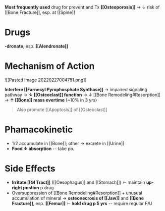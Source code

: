 **Most frequently used** drug for prevent and Tx **[[Osteoporosis]]** → ↓ risk of [[Bone Fracture]], esp. at [[Spine]]

# Drugs
**-dronate**, esp. **[[Alendronate]]**

# Mechanism of Action

![[Pasted image 20220227004751.png]]

**Interfere [[Farnesyl Pyrophosphate Synthase]]** → impaired signaling pathway → **↓ [[Osteoclast]] function** → ↓ [[Bone Remodeling#Resorption]] → **↑ [[Bone]] mass overtime** (~10% in 3 yrs)

> Also promote [[Apoptosis]] of [[Osteoclast]]

# Phamacokinetic
- 1/2 accumulate in [[Bone]]; other → excrete in [[Urine]]
- **Food ↓ absorption** -- take po.

# Side Effects
- **Irritate [[GI Tract]]** ([[Oesophagus]] and [[Stomach]]) ⊢ maintain **up-right postion** p drug
- Oversuppression of [[Bone Remodeling#Resorption]] + unusual accumulation of mineral → **osteonecrosis of [[Jaw]]** and **[[Bone Fracture]]**, esp. **[[Femur]]** ⊢ **hold drug p 5 yrs** -- require regular F/U

